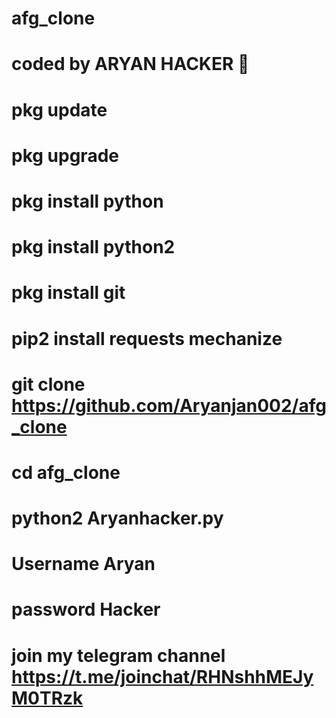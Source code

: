 # afg_clone
# coded by ARYAN HACKER 👑 
# pkg update 
# pkg upgrade 
# pkg install python 
# pkg install python2 
# pkg install git 
# pip2 install requests mechanize 
# git clone https://github.com/Aryanjan002/afg_clone
# cd afg_clone
# python2 Aryanhacker.py 
# Username Aryan 
# password Hacker 


# join my telegram channel https://t.me/joinchat/RHNshhMEJyM0TRzk


